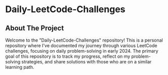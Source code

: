 # Daily-LeetCode-Challenges

## About The Project

Welcome to the "Daily-LeetCode-Challenges" repository! This is a personal repository where I've documented my journey through various LeetCode challenges, focusing on daily problem-solving in early 2024. The primary goal of this repository is to track my progress, reflect on my problem-solving strategies, and share solutions with those who are on a similar learning path.

